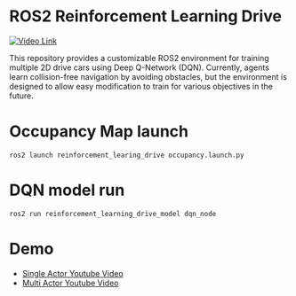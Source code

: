 # ROS2 Reinforcement Learning Drive
[![Video Link](https://i.postimg.cc/N09kH4H1/RL-multi-example-2024-11-10-01-05-03-online-video-cutter-com.gif)](https://youtu.be/9CWUMSL1x-A)

This repository provides a customizable ROS2 environment for training multiple 2D drive cars using Deep Q-Network (DQN). Currently, agents learn collision-free navigation by avoiding obstacles, but the environment is designed to allow easy modification to train for various objectives in the future.

# Occupancy Map launch
```
ros2 launch reinforcement_learing_drive occupancy.launch.py
```

# DQN model run
```
ros2 run reinforcement_learning_drive_model dqn_node
```

# Demo
- [Single Actor Youtube Video](https://youtu.be/kQk4VJepGPk)
- [Multi Actor Youtube Video](https://youtu.be/9CWUMSL1x-A)
